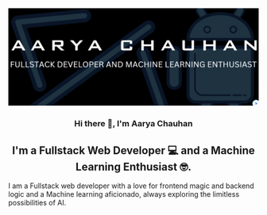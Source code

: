 <p align="center">
  <img src="https://raw.githubusercontent.com/Aarya-Chauhan/Aarya-Chauhan/main/images/banner1.png" alt="my banner"></a>
</p>

<h3 align="center">
Hi there 👋, I'm Aarya Chauhan</a> 
</h3>

<h2 align="center">
I'm a Fullstack Web Developer 💻 and a Machine Learning Enthusiast 🤓.
</h2> 

I am a Fullstack web developer with a love for frontend magic and backend logic and a Machine learning aficionado, always exploring the limitless possibilities of AI.



<!---
Aarya-Chauhan/Aarya-Chauhan is a ✨ special ✨ repository because its `README.md` (this file) appears on your GitHub profile.
You can click the Preview link to take a look at your changes.
--->
